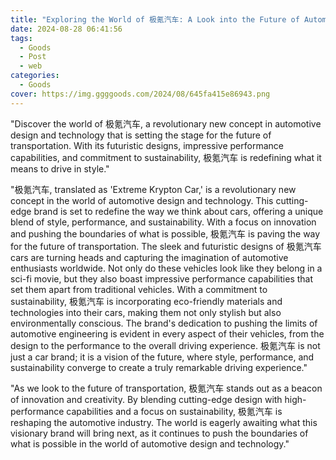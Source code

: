 ```yaml
---
title: "Exploring the World of 极氪汽车: A Look into the Future of Automotive Innovation"
date: 2024-08-28 06:41:56
tags:
  - Goods
  - Post
  - web
categories:
  - Goods
cover: https://img.ggggoods.com/2024/08/645fa415e86943.png
---
```


"Discover the world of 极氪汽车, a revolutionary new concept in automotive design and technology that is setting the stage for the future of transportation. With its futuristic designs, impressive performance capabilities, and commitment to sustainability, 极氪汽车 is redefining what it means to drive in style."

"极氪汽车, translated as 'Extreme Krypton Car,' is a revolutionary new concept in the world of automotive design and technology. This cutting-edge brand is set to redefine the way we think about cars, offering a unique blend of style, performance, and sustainability. With a focus on innovation and pushing the boundaries of what is possible, 极氪汽车 is paving the way for the future of transportation. The sleek and futuristic designs of 极氪汽车 cars are turning heads and capturing the imagination of automotive enthusiasts worldwide. Not only do these vehicles look like they belong in a sci-fi movie, but they also boast impressive performance capabilities that set them apart from traditional vehicles. With a commitment to sustainability, 极氪汽车 is incorporating eco-friendly materials and technologies into their cars, making them not only stylish but also environmentally conscious. The brand's dedication to pushing the limits of automotive engineering is evident in every aspect of their vehicles, from the design to the performance to the overall driving experience. 极氪汽车 is not just a car brand; it is a vision of the future, where style, performance, and sustainability converge to create a truly remarkable driving experience."

"As we look to the future of transportation, 极氪汽车 stands out as a beacon of innovation and creativity. By blending cutting-edge design with high-performance capabilities and a focus on sustainability, 极氪汽车 is reshaping the automotive industry. The world is eagerly awaiting what this visionary brand will bring next, as it continues to push the boundaries of what is possible in the world of automotive design and technology."
